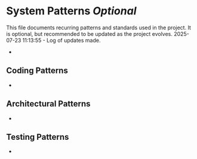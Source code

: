 # System Patterns *Optional*

This file documents recurring patterns and standards used in the project.
It is optional, but recommended to be updated as the project evolves.
2025-07-23 11:13:55 - Log of updates made.

*

## Coding Patterns

*   

## Architectural Patterns

*   

## Testing Patterns

*
